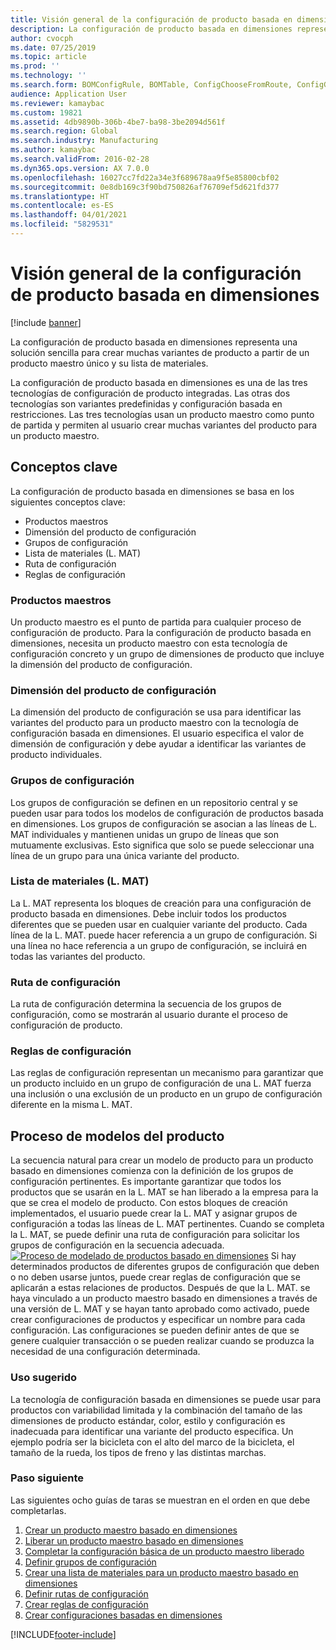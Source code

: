 ```yaml
---
title: Visión general de la configuración de producto basada en dimensiones
description: La configuración de producto basada en dimensiones representa una solución sencilla para crear muchas variantes de producto a partir de un producto maestro único y su lista de materiales.
author: cvocph
ms.date: 07/25/2019
ms.topic: article
ms.prod: ''
ms.technology: ''
ms.search.form: BOMConfigRule, BOMTable, ConfigChooseFromRoute, ConfigGroup, ConfigHierarchy, EcoResDimensionBasedConfiguration
audience: Application User
ms.reviewer: kamaybac
ms.custom: 19821
ms.assetid: 4db9890b-306b-4be7-ba98-3be2094d561f
ms.search.region: Global
ms.search.industry: Manufacturing
ms.author: kamaybac
ms.search.validFrom: 2016-02-28
ms.dyn365.ops.version: AX 7.0.0
ms.openlocfilehash: 16027cc7fd22a34e3f689678aa9f5e85800cbf02
ms.sourcegitcommit: 0e8db169c3f90bd750826af76709ef5d621fd377
ms.translationtype: HT
ms.contentlocale: es-ES
ms.lasthandoff: 04/01/2021
ms.locfileid: "5829531"
---
```

# <a name="dimension-based-product-configuration-overview"></a>Visión general de la configuración de producto basada en dimensiones

[!include [banner](../includes/banner.md)]

La configuración de producto basada en dimensiones representa una solución sencilla para crear muchas variantes de producto a partir de un producto maestro único y su lista de materiales.

La configuración de producto basada en dimensiones es una de las tres tecnologías de configuración de producto integradas. Las otras dos tecnologías son variantes predefinidas y configuración basada en restricciones. Las tres tecnologías usan un producto maestro como punto de partida y permiten al usuario crear muchas variantes del producto para un producto maestro.

## <a name="key-concepts"></a>Conceptos clave
La configuración de producto basada en dimensiones se basa en los siguientes conceptos clave:

-   Productos maestros
-   Dimensión del producto de configuración
-   Grupos de configuración
-   Lista de materiales (L. MAT)
-   Ruta de configuración
-   Reglas de configuración

### <a name="product-masters"></a>Productos maestros

Un producto maestro es el punto de partida para cualquier proceso de configuración de producto. Para la configuración de producto basada en dimensiones, necesita un producto maestro con esta tecnología de configuración concreto y un grupo de dimensiones de producto que incluye la dimensión del producto de configuración.

### <a name="configuration-product-dimension"></a>Dimensión del producto de configuración

La dimensión del producto de configuración se usa para identificar las variantes del producto para un producto maestro con la tecnología de configuración basada en dimensiones. El usuario especifica el valor de dimensión de configuración y debe ayudar a identificar las variantes de producto individuales.

### <a name="configuration-groups"></a>Grupos de configuración

Los grupos de configuración se definen en un repositorio central y se pueden usar para todos los modelos de configuración de productos basada en dimensiones. Los grupos de configuración se asocian a las líneas de L. MAT individuales y mantienen unidas un grupo de líneas que son mutuamente exclusivas. Esto significa que solo se puede seleccionar una línea de un grupo para una única variante del producto.

### <a name="bill-of-materials-bom"></a>Lista de materiales (L. MAT)

La L. MAT representa los bloques de creación para una configuración de producto basada en dimensiones. Debe incluir todos los productos diferentes que se pueden usar en cualquier variante del producto. Cada línea de la L. MAT. puede hacer referencia a un grupo de configuración. Si una línea no hace referencia a un grupo de configuración, se incluirá en todas las variantes del producto.

### <a name="configuration-route"></a>Ruta de configuración

La ruta de configuración determina la secuencia de los grupos de configuración, como se mostrarán al usuario durante el proceso de configuración de producto.

### <a name="configuration-rules"></a>Reglas de configuración

Las reglas de configuración representan un mecanismo para garantizar que un producto incluido en un grupo de configuración de una L. MAT fuerza una inclusión o una exclusión de un producto en un grupo de configuración diferente en la misma L. MAT.

## <a name="product-modeling-process"></a>Proceso de modelos del producto
La secuencia natural para crear un modelo de producto para un producto basado en dimensiones comienza con la definición de los grupos de configuración pertinentes. Es importante garantizar que todos los productos que se usarán en la L. MAT se han liberado a la empresa para la que se crea el modelo de producto. Con estos bloques de creación implementados, el usuario puede crear la L. MAT y asignar grupos de configuración a todas las líneas de L. MAT pertinentes. Cuando se completa la L. MAT, se puede definir una ruta de configuración para solicitar los grupos de configuración en la secuencia adecuada. [![Proceso de modelado de productos basado en dimensiones](./media/dimension-based-product-modeling-process-v1.png)](./media/dimension-based-product-modeling-process-v1.png) Si hay determinados productos de diferentes grupos de configuración que deben o no deben usarse juntos, puede crear reglas de configuración que se aplicarán a estas relaciones de productos. Después de que la L. MAT. se haya vinculado a un producto maestro basado en dimensiones a través de una versión de L. MAT y se hayan tanto aprobado como activado, puede crear configuraciones de productos y especificar un nombre para cada configuración. Las configuraciones se pueden definir antes de que se genere cualquier transacción o se pueden realizar cuando se produzca la necesidad de una configuración determinada.

### <a name="suggested-use"></a>Uso sugerido

La tecnología de configuración basada en dimensiones se puede usar para productos con variabilidad limitada y la combinación del tamaño de las dimensiones de producto estándar, color, estilo y configuración es inadecuada para identificar una variante del producto específica. Un ejemplo podría ser la bicicleta con el alto del marco de la bicicleta, el tamaño de la rueda, los tipos de freno y las distintas marchas.

### <a name="next-step"></a>Paso siguiente 

Las siguientes ocho guías de taras se muestran en el orden en que debe completarlas. 

1.  [Crear un producto maestro basado en dimensiones](tasks/create-dimension-based-product-master.md)
2.  [Liberar un producto maestro basado en dimensiones](tasks/release-dimension-based-product-master.md)
3.  [Completar la configuración básica de un producto maestro liberado](tasks/complete-basic-setup-released-product-master.md)
4.  [Definir grupos de configuración](tasks/define-configuration-groups.md)
5.  [Crear una lista de materiales para un producto maestro basado en dimensiones](tasks/create-bill-materials-dimension-based-product-master.md)
6.  [Definir rutas de configuración](tasks/define-configuration-route.md)
7.  [Crear reglas de configuración](tasks/create-configuration-rules.md)
8.  [Crear configuraciones basadas en dimensiones](tasks/create-dimension-based-configurations.md)



[!INCLUDE[footer-include](../../includes/footer-banner.md)]